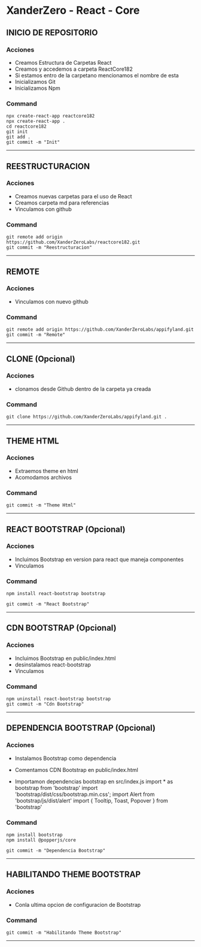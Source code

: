 # XanderZero - React - Core

## INICIO DE REPOSITORIO

<!-- Acciones -->

### Acciones

- Creamos Estructura de Carpetas React
- Creamos y accedemos a carpeta ReactCore182
- Si estamos entro de la carpetano mencionamos el nombre de esta
- Inicializamos Git
- Inicializamos Npm

<!-- Acciones -->

<!-- Command -->

### Command

```
npx create-react-app reactcore182 
npx create-react-app . 
cd reactcore182
git init
git add .
git commit -m "Init"
```

<!-- Command -->

---

## REESTRUCTURACION

<!-- Acciones -->

### Acciones

- Creamos nuevas carpetas para el uso de React
- Creamos carpeta md para referencias
- Vinculamos con github

<!-- Acciones -->

<!-- Command -->

### Command

```
git remote add origin https://github.com/XanderZeroLabs/reactcore182.git
git commit -m "Reestructuracion"
```

<!-- Command -->

---

## REMOTE

<!-- Acciones -->

### Acciones

- Vinculamos con nuevo github

<!-- Acciones -->

<!-- Command -->

### Command

```
git remote add origin https://github.com/XanderZeroLabs/appifyland.git
git commit -m "Remote"
```

<!-- Command -->

---

## CLONE (Opcional)

<!-- Acciones -->

### Acciones

- clonamos desde Github dentro de la carpeta ya creada

<!-- Acciones -->

<!-- Command -->

### Command

```
git clone https://github.com/XanderZeroLabs/appifyland.git .
```

<!-- Command -->

---

## THEME HTML

<!-- Acciones -->

### Acciones

- Extraemos theme en html
- Acomodamos archivos

<!-- Acciones -->

<!-- Command -->

### Command

```
git commit -m "Theme Html"
```

<!-- Command -->

---

## REACT BOOTSTRAP (Opcional)

<!-- Acciones -->

### Acciones

- Incluimos Bootstrap en version para react que maneja componentes
- Vinculamos

<!-- Acciones -->

<!-- Command -->

### Command

```
npm install react-bootstrap bootstrap

git commit -m "React Bootstrap"
```

<!-- Command -->

---

## CDN BOOTSTRAP (Opcional)

<!-- Acciones -->

### Acciones

- Incluimos Bootstrap en public/index.html
- desinstalamos react-bootstrap
- Vinculamos

<!-- Acciones -->

<!-- Command -->

### Command

```
npm uninstall react-bootstrap bootstrap
git commit -m "Cdn Bootstrap"
```

<!-- Command -->

---

## DEPENDENCIA BOOTSTRAP (Opcional)

<!-- Acciones -->

### Acciones

- Instalamos Bootstrap como dependencia
- Comentamos CDN Bootstrap en public/index.html

- Importamon dependencias bootstrap en src/index.js
    import * as bootstrap from 'bootstrap'
    import 'bootstrap/dist/css/bootstrap.min.css';
    import Alert from 'bootstrap/js/dist/alert'
    import { Tooltip, Toast, Popover } from 'bootstrap'

<!-- Acciones -->

<!-- Command -->

### Command

```
npm install bootstrap
npm install @popperjs/core

git commit -m "Dependencia Bootstrap"
```

<!-- Command -->

---

## HABILITANDO THEME BOOTSTRAP

<!-- Acciones -->

### Acciones

- Conla ultima opcion de configuracion de Bootstrap

<!-- Acciones -->

<!-- Command -->

### Command

```
git commit -m "Habilitando Theme Bootstrap"
```

<!-- Command -->

---
